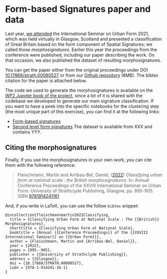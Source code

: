 ```{post} April 20th, 2022
```

# Form-based Signatures paper and data

Last year, [we attended](post13_isuf) the International Seminar on Urban Form 2021,
which was held virtually in Glasgow, Scotland and presented a classification of Great
Britain based on the form component of Spatial Signatures; we called those _morphosignatures_. Earlier this year the
proceedings from the conference were published, including our paper describing the work.
On that occasion, we also published the dataset of resulting morphosignatures.

You can get the paper either from the original proceedings under DOI
[10.17868/strath.00080527](https://doi.org/10.17868/strath.00080527) or from our [Github
repository](https://github.com/urbangrammarai/isuf21_paper/raw/main/isuf_paper.pdf)
(8MB). The bibtex citation for the paper is attached below.

The code we used to generate the morphosignatures is available on the [WP2 Jupyter book of the project](https://urbangrammarai.xyz/spatial_signatures/intro.html), since a lot of it is shared with the codebase we developed to generate our main signature classification. If you want to have a peek into the specific notebooks for the clustering step (the most unique part of this exercise), you can find it at the following links:

- [Form-based signatures](https://urbangrammarai.xyz/spatial_signatures/clusters/form_signatures_GB.html)
- [Second level form signatures](https://urbangrammarai.xyz/spatial_signatures/clusters/leve2_form.html)
The dataset is available from XXX and contains YYY.

## Citing the morphosignatures

Finally, if you use the morphosignatures in your own work, you can cite them with the following reference:

> Fleischmann, Martin and Arribas-Bel, Daniel; ([2022](https://strathprints.strath.ac.uk/view/year/2022.html)) *Classifying urban form at national scale : the British morphosignatures*. In: Annual Conference Proceedings of the XXVIII International Seminar on Urban Form. University of Strathclyde Publishing, Glasgow, pp. 895-905. ISBN [9781914241161](https://strathprints.strath.ac.uk/view/isbn/9781914241161.html)

And, if you write in LaTeX, you can use the follow `bibtex` snippet:

```
@incollection{fleischmannmartin2022Classifying,
  title = {Classifying Urban Form at National Scale : The {{British}} Morphosignatures},
  shorttitle = {Classifying Urban Form at National Scale},
  booktitle = {Annual {{Conference Proceedings}} of the {{XXVIII International Seminar}} on {{Urban Form}}},
  author = {Fleischmann, Martin and {Arribas-Bel, Daniel}},
  year = {2022},
  pages = {895--905},
  publisher = {{University of Strathclyde Publishing}},
  address = {{Glasgow}},
  doi = {10.17868/STRATH.00080527},
  isbn = {978-1-914241-16-1}
}
```
